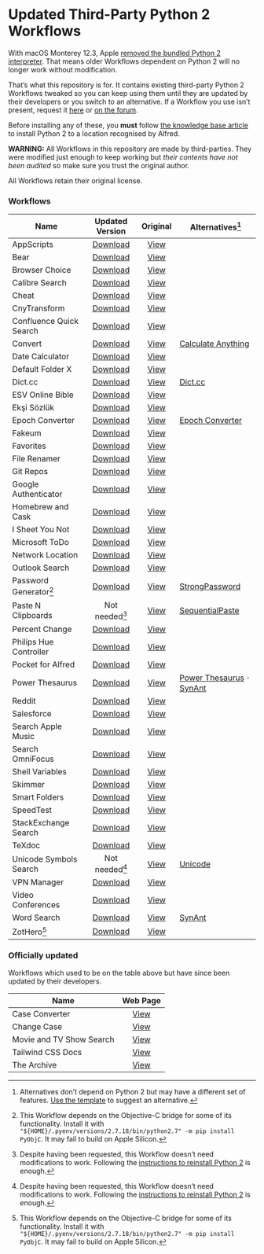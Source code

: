 # Updated Third-Party Python 2 Workflows

With macOS Monterey 12.3, Apple [removed the bundled Python 2 interpreter](https://developer.apple.com/documentation/macos-release-notes/macos-12_3-release-notes#Python). That means older Workflows dependent on Python 2 will no longer work without modification.

That’s what this repository is for. It contains existing third-party Python 2 Workflows tweaked so you can keep using them until they are updated by their developers or you switch to an alternative. If a Workflow you use isn’t present, request it [here](https://github.com/alfredapp/updated-third-party-python2-workflows/issues/new?template=request_workflow.yml) or [on the forum](https://www.alfredforum.com/topic/17941-making-python-2-workflows-work-on-macos-monterey-123-and-above/).

Before installing any of these, you **must** follow [the knowledge base article](https://www.alfredapp.com/help/kb/python-2-monterey/) to install Python 2 to a location recognised by Alfred.

**WARNING:** All Workflows in this repository are made by third-parties. They were modified just enough to keep working but *their contents have not been audited* so make sure you trust the original author.

All Workflows retain their original license.

### Workflows

<!-- BEGIN WORKFLOWS TABLE -->
| Name | Updated Version | Original | Alternatives[^1] |
| --- | :---: | :---: | --- |
| AppScripts | [Download](https://github.com/alfredapp/updated-third-party-python2-workflows/raw/main/Workflows/AppScripts.alfredworkflow) | [View](https://www.alfredforum.com/topic/4218-appscripts-—-list-search-and-run-applescripts-for-the-active-application/) | |
| Bear | [Download](https://github.com/alfredapp/updated-third-party-python2-workflows/raw/main/Workflows/Bear.alfredworkflow) | [View](https://www.alfredforum.com/topic/10403-bear-workflow-search-and-create-notes/) | |
| Browser Choice | [Download](https://github.com/alfredapp/updated-third-party-python2-workflows/raw/main/Workflows/Browser%20Choice.alfredworkflow) | [View](https://www.alfredforum.com/topic/11787-any-way-to-open-a-url-with-a-particular-browser/) | |
| Calibre Search | [Download](https://github.com/alfredapp/updated-third-party-python2-workflows/raw/main/Workflows/Calibre%20Search.alfredworkflow) | [View](https://github.com/mpco/AlfredWorkflow-Calibre-Search) | |
| Cheat | [Download](https://github.com/alfredapp/updated-third-party-python2-workflows/raw/main/Workflows/Cheat.alfredworkflow) | [View](https://www.alfredforum.com/topic/13206-alfred-cheat-manage-your-own-cheat-sheets) | |
| CnyTransform | [Download](https://github.com/alfredapp/updated-third-party-python2-workflows/raw/main/Workflows/CnyTransform.alfredworkflow) | [View](https://github.com/TerryX-Lee/AlfredWorkflow_CnyTransform) | |
| Confluence Quick Search | [Download](https://github.com/alfredapp/updated-third-party-python2-workflows/raw/main/Workflows/Confluence%20Quick%20Search.alfredworkflow) | [View](https://www.alfredforum.com/topic/10234-atlassian-confluence-quick-search/) | |
| Convert | [Download](https://github.com/alfredapp/updated-third-party-python2-workflows/raw/main/Workflows/Convert.alfredworkflow) | [View](https://www.alfredforum.com/topic/3980-offline-unit-conversion-workflow/) | [Calculate Anything](https://github.com/biati-digital/alfred-calculate-anything) |
| Date Calculator | [Download](https://github.com/alfredapp/updated-third-party-python2-workflows/raw/main/Workflows/Date%20Calculator.alfredworkflow) | [View](https://github.com/MuppetGate/Alfred-Workflows-DateCalculator) | |
| Default Folder X | [Download](https://github.com/alfredapp/updated-third-party-python2-workflows/raw/main/Workflows/Default%20Folder%20X.alfredworkflow) | [View](https://www.alfredforum.com/topic/8695-default-folder-x/) | |
| Dict.cc | [Download](https://github.com/alfredapp/updated-third-party-python2-workflows/raw/main/Workflows/Dict.cc.alfredworkflow) | [View](https://github.com/dennis-tra/alfred-dict.cc-workflow) | [Dict.cc](https://github.com/dennis-tra/alfred-dict.cc-workflow) |
| ESV Online Bible | [Download](https://github.com/alfredapp/updated-third-party-python2-workflows/raw/main/Workflows/ESV%20Online%20Bible.alfredworkflow) | [View](https://www.alfredforum.com/topic/9663-esv-online-bible/) | |
| Ekşi Sözlük | [Download](https://github.com/alfredapp/updated-third-party-python2-workflows/raw/main/Workflows/Eks%CC%A7i%20So%CC%88zlu%CC%88k.alfredworkflow) | [View](https://github.com/ttuygun/alfred-eksi-sozluk-workflow) | |
| Epoch Converter | [Download](https://github.com/alfredapp/updated-third-party-python2-workflows/raw/main/Workflows/Epoch%20Converter.alfredworkflow) | [View](https://www.alfredforum.com/topic/12048-epoch-converter/) | [Epoch Converter](https://github.com/giovannicoppola/alfred-epoch-converter) |
| Fakeum | [Download](https://github.com/alfredapp/updated-third-party-python2-workflows/raw/main/Workflows/Fakeum.alfredworkflow) | [View](https://www.alfredforum.com/topic/5319-fakeum-—-generate-fake-test-datasets-in-alfred/) | |
| Favorites | [Download](https://github.com/alfredapp/updated-third-party-python2-workflows/raw/main/Workflows/Favorites.alfredworkflow) | [View](http://www.packal.org/workflow/favorites) | |
| File Renamer | [Download](https://github.com/alfredapp/updated-third-party-python2-workflows/raw/main/Workflows/File%20Renamer.alfredworkflow) | [View](https://github.com/realliyifei/alfred-file-renamer) | |
| Git Repos | [Download](https://github.com/alfredapp/updated-third-party-python2-workflows/raw/main/Workflows/Git%20Repos.alfredworkflow) | [View](https://www.alfredforum.com/topic/4588-find-filter-open-git-repositories/) | |
| Google Authenticator | [Download](https://github.com/alfredapp/updated-third-party-python2-workflows/raw/main/Workflows/Google%20Authenticator.alfredworkflow) | [View](https://www.alfredforum.com/topic/4062-gauth-google-authenticator-time-based-two-factor-authentication/) | |
| Homebrew and Cask | [Download](https://github.com/alfredapp/updated-third-party-python2-workflows/raw/main/Workflows/Homebrew%20and%20Cask.alfredworkflow) | [View](https://www.alfredforum.com/topic/4270-homebrew-and-cask-for-alfred/) | |
| I Sheet You Not | [Download](https://github.com/alfredapp/updated-third-party-python2-workflows/raw/main/Workflows/I%20Sheet%20You%20Not.alfredworkflow) | [View](https://www.alfredforum.com/topic/9469-i-sheet-you-not-plug-excel-into-alfred/) | |
| Microsoft ToDo | [Download](https://github.com/alfredapp/updated-third-party-python2-workflows/raw/main/Workflows/Microsoft%20ToDo.alfredworkflow) | [View](https://www.alfredforum.com/topic/14864-microsoft-todo-wunderlist-replacement-workflow/) | |
| Network Location | [Download](https://github.com/alfredapp/updated-third-party-python2-workflows/raw/main/Workflows/Network%20Location.alfredworkflow) | [View](https://www.alfredforum.com/topic/4533-list-filter-and-activate-network-locations-from-within-alfred/) | |
| Outlook Search | [Download](https://github.com/alfredapp/updated-third-party-python2-workflows/raw/main/Workflows/Outlook%20Search.alfredworkflow) | [View](https://www.alfredforum.com/topic/11320-workflow-for-outlook-v16-search/) | |
| Password Generator[^2] | [Download](https://github.com/alfredapp/updated-third-party-python2-workflows/raw/main/Workflows/Password%20Generator.alfredworkflow) | [View](https://www.alfredforum.com/topic/6653-secure-password-generator/) | [StrongPassword](https://www.alfredforum.com/topic/1233-strongpassword) |
| Paste N Clipboards | Not needed[^3] | [View](https://www.packal.org/workflow/paste-n-clipboards) | [SequentialPaste](https://www.alfredforum.com/topic/14534-sequentialpaste-—-paste-previous-clipboard-entries-in-order/) |
| Percent Change | [Download](https://github.com/alfredapp/updated-third-party-python2-workflows/raw/main/Workflows/Percent%20Change.alfredworkflow) | [View](https://www.alfredforum.com/topic/4731-percent-change/) | |
| Philips Hue Controller | [Download](https://github.com/alfredapp/updated-third-party-python2-workflows/raw/main/Workflows/Philips%20Hue%20Controller.alfredworkflow) | [View](https://www.alfredforum.com/topic/2723-philips-hue-controller-workflow/) | |
| Pocket for Alfred | [Download](https://github.com/alfredapp/updated-third-party-python2-workflows/raw/main/Workflows/Pocket%20for%20Alfred.alfredworkflow) | [View](https://www.alfredforum.com/topic/4127-pocket-for-alfred/) | |
| Power Thesaurus | [Download](https://github.com/alfredapp/updated-third-party-python2-workflows/raw/main/Workflows/Power%20Thesaurus.alfredworkflow) | [View](https://www.alfredforum.com/topic/10576-power-thesaurus-search/) | [Power Thesaurus](https://github.com/giovannicoppola/alfred-powerthesaurus) 𐄁 [SynAnt](https://www.alfredforum.com/topic/3954-synant) |
| Reddit | [Download](https://github.com/alfredapp/updated-third-party-python2-workflows/raw/main/Workflows/Reddit.alfredworkflow) | [View](https://www.alfredforum.com/topic/5317-browse-reddit/) | |
| Salesforce | [Download](https://github.com/alfredapp/updated-third-party-python2-workflows/raw/main/Workflows/Salesforce.alfredworkflow) | [View](https://www.alfredforum.com/topic/10892-search-in-salesforce-alfred-3-worklfow/) | |
| Search Apple Music | [Download](https://github.com/alfredapp/updated-third-party-python2-workflows/raw/main/Workflows/Search%20Apple%20Music.alfredworkflow) | [View](https://www.gingerbeardman.com/alfred/) | |
| Search OmniFocus | [Download](https://github.com/alfredapp/updated-third-party-python2-workflows/raw/main/Workflows/Search%20OmniFocus.alfredworkflow) | [View](https://www.alfredforum.com/topic/5934-search-omnifocus-free-text-search-your-omnifocus-data/) | |
| Shell Variables | [Download](https://github.com/alfredapp/updated-third-party-python2-workflows/raw/main/Workflows/Shell%20Variables.alfredworkflow) | [View](https://github.com/hug33k/Alfred-ShellVariables) | |
| Skimmer | [Download](https://github.com/alfredapp/updated-third-party-python2-workflows/raw/main/Workflows/Skimmer.alfredworkflow) | [View](https://www.alfredforum.com/topic/4052-skimmer-pdf-actions-for-skim/) | |
| Smart Folders | [Download](https://github.com/alfredapp/updated-third-party-python2-workflows/raw/main/Workflows/Smart%20Folders.alfredworkflow) | [View](https://www.alfredforum.com/topic/3385-smartfolders-browse-and-search-the-contents-of-your-saved-searches/) | |
| SpeedTest | [Download](https://github.com/alfredapp/updated-third-party-python2-workflows/raw/main/Workflows/SpeedTest.alfredworkflow) | [View](http://www.packal.org/workflow/speedtest-0) | |
| StackExchange Search | [Download](https://github.com/alfredapp/updated-third-party-python2-workflows/raw/main/Workflows/StackExchange%20Search.alfredworkflow) | [View](https://www.alfredforum.com/topic/5318-search-stackoverflow/) | |
| TeXdoc | [Download](https://github.com/alfredapp/updated-third-party-python2-workflows/raw/main/Workflows/TeXdoc.alfredworkflow) | [View](https://www.alfredforum.com/topic/8705-texdoc-workflow/) | |
| Unicode Symbols Search | Not needed[^3] | [View](https://www.alfredforum.com/topic/1404-find-and-paste-unicode-symbols-arrow-triangles-greek-and-more/) | [Unicode](https://github.com/deanishe/alfred-unicode) |
| VPN Manager | [Download](https://github.com/alfredapp/updated-third-party-python2-workflows/raw/main/Workflows/VPN%20Manager.alfredworkflow) | [View](https://www.alfredforum.com/topic/7333-vpn-connection-manager/) | |
| Video Conferences | [Download](https://github.com/alfredapp/updated-third-party-python2-workflows/raw/main/Workflows/Video%20Conferences.alfredworkflow) | [View](https://www.deanishe.net/post/2020/05/workflow-video-conferences/) | |
| Word Search | [Download](https://github.com/alfredapp/updated-third-party-python2-workflows/raw/main/Workflows/Word%20Search.alfredworkflow) | [View](https://www.alfredforum.com/topic/11074-word-search-a-workflow-to-make-you-a-better-writer/) | [SynAnt](https://www.alfredforum.com/topic/3954-synant) |
| ZotHero[^2] | [Download](https://github.com/alfredapp/updated-third-party-python2-workflows/raw/main/Workflows/ZotHero.alfredworkflow) | [View](https://www.alfredforum.com/topic/11658-zothero-—-generate-zotero-citations-in-alfred/) | |
<!-- END WORKFLOWS TABLE -->

### Officially updated

Workflows which used to be on the table above but have since been updated by their developers.

| Name | Web Page |
| --- | :---: |
| Case Converter| [View](https://www.alfredforum.com/topic/2180-case-converter-including-title-case/) |
| Change Case | [View](https://github.com/gillibrand/alfred-change-case) |
| Movie and TV Show Search | [View](https://www.alfredforum.com/topic/5355-movie-and-tv-show-search/) |
| Tailwind CSS Docs | [View](https://github.com/techouse/alfred-tailwindcss-docs) |
| The Archive | [View](https://www.alfredforum.com/topic/15090-alfred-workflow-for-the-archive/) |

[^1]: Alternatives don’t depend on Python 2 but may have a different set of features. [Use the template](https://github.com/alfredapp/updated-third-party-python2-workflows/issues/new?template=suggest_alternative.yml) to suggest an alternative.

[^2]: This Workflow depends on the Objective-C bridge for some of its functionality. Install it with `"${HOME}/.pyenv/versions/2.7.18/bin/python2.7" -m pip install PyObjC`. It may fail to build on Apple Silicon.

[^3]: Despite having been requested, this Workflow doesn’t need modifications to work. Following the [instructions to reinstall Python 2](https://www.alfredapp.com/help/kb/python-2-monterey/) is enough.
